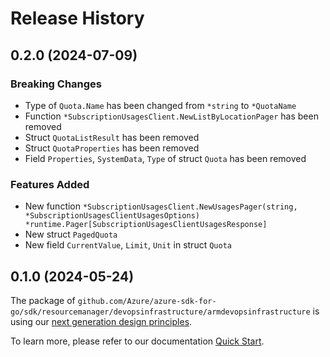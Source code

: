 # Release History

## 0.2.0 (2024-07-09)
### Breaking Changes

- Type of `Quota.Name` has been changed from `*string` to `*QuotaName`
- Function `*SubscriptionUsagesClient.NewListByLocationPager` has been removed
- Struct `QuotaListResult` has been removed
- Struct `QuotaProperties` has been removed
- Field `Properties`, `SystemData`, `Type` of struct `Quota` has been removed

### Features Added

- New function `*SubscriptionUsagesClient.NewUsagesPager(string, *SubscriptionUsagesClientUsagesOptions) *runtime.Pager[SubscriptionUsagesClientUsagesResponse]`
- New struct `PagedQuota`
- New field `CurrentValue`, `Limit`, `Unit` in struct `Quota`


## 0.1.0 (2024-05-24)

The package of `github.com/Azure/azure-sdk-for-go/sdk/resourcemanager/devopsinfrastructure/armdevopsinfrastructure` is using our [next generation design principles](https://azure.github.io/azure-sdk/general_introduction.html).

To learn more, please refer to our documentation [Quick Start](https://aka.ms/azsdk/go/mgmt).